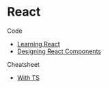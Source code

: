 # React

Code

- [Learning React](https://github.com/MoonHighway/learning-react)
- [Designing React Components](https://github.com/pkellner/pluralsight-designing-react-components-course-code)

Cheatsheet

- [With TS](https://react-typescript-cheatsheet.netlify.app/)
